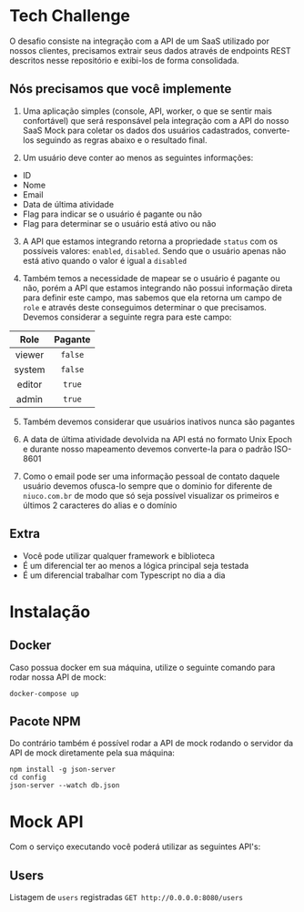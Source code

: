 # Tech Challenge

O desafio consiste na integração com a API de um SaaS utilizado por nossos clientes, precisamos extrair seus dados através de endpoints REST descritos nesse repositório e exibi-los de forma consolidada.

## Nós precisamos que você implemente

1. Uma aplicação simples (console, API, worker, o que se sentir mais confortável) que será responsável pela integração com a API do nosso SaaS Mock para coletar os dados dos usuários cadastrados, converte-los seguindo as regras abaixo e o resultado final.

2. Um usuário deve conter ao menos as seguintes informações:

- ID
- Nome
- Email
- Data de última atividade
- Flag para indicar se o usuário é pagante ou não
- Flag para determinar se o usuário está ativo ou não

3. A API que estamos integrando retorna a propriedade `status` com os possíveis valores: `enabled`, `disabled`. Sendo que o usuário apenas não está ativo quando o valor é igual a `disabled`

4. Também temos a necessidade de mapear se o usuário é pagante ou não, porém a API que estamos integrando não possui informação direta para definir este campo, mas sabemos que ela retorna um campo de `role` e através deste conseguimos determinar o que precisamos. Devemos considerar a seguinte regra para este campo:

| Role | Pagante |
|:----:|:-------:|
|viewer| `false` |
|system| `false` |
|editor| `true`  |
|admin | `true`  |

5. Também devemos considerar que usuários inativos nunca são pagantes

6. A data de última atividade devolvida na API está no formato Unix Epoch e durante nosso mapeamento devemos converte-la para o padrão ISO-8601 

7. Como o email pode ser uma informação pessoal de contato daquele usuário devemos ofusca-lo sempre que o dominio for diferente de `niuco.com.br` de modo que só seja possível visualizar os primeiros e últimos 2 caracteres do alias e o domínio

## Extra

- Você pode utilizar qualquer framework e biblioteca
- É um diferencial ter ao menos a lógica principal seja testada
- É um diferencial trabalhar com Typescript no dia a dia

# Instalação

## Docker

Caso possua docker em sua máquina, utilize o seguinte comando para rodar nossa API de mock:

```
docker-compose up
```

## Pacote NPM

Do contrário também é possível rodar a API de mock rodando o servidor da API de mock diretamente pela sua máquina:

```
npm install -g json-server
cd config
json-server --watch db.json
```

# Mock API

Com o serviço executando você poderá utilizar as seguintes API's:

## Users

Listagem de `users` registradas
`GET http://0.0.0.0:8080/users`
